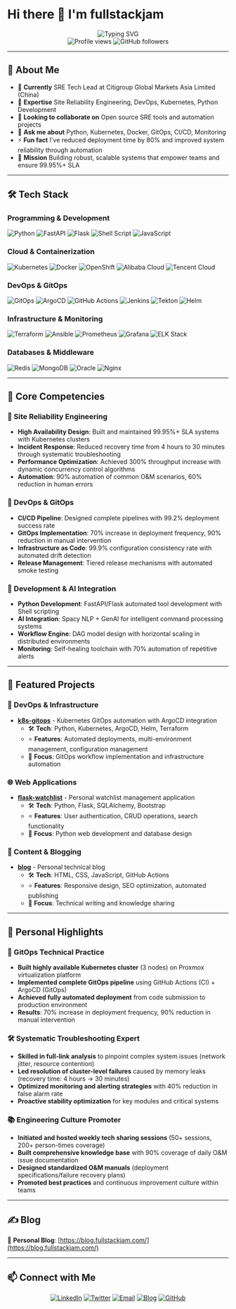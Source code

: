 # Hi there 👋 I'm fullstackjam

<div align="center">
  <img src="https://readme-typing-svg.herokuapp.com?font=Fira+Code&pause=1000&color=2F81F7&center=true&vCenter=true&width=435&lines=SRE+%26+DevOps+Engineer;Python+Developer;Kubernetes+Expert;GitOps+Specialist" alt="Typing SVG" />
</div>

<div align="center">
  <img src="https://komarev.com/ghpvc/?username=fullstackjam&label=Profile%20views&color=0e75b6&style=flat" alt="Profile views" />
  <img src="https://img.shields.io/github/followers/fullstackjam?label=Followers&style=social" alt="GitHub followers" />
</div>

---

## 🚀 About Me

- 🔭 **Currently** SRE Tech Lead at Citigroup Global Markets Asia Limited (China)
- 🌱 **Expertise** Site Reliability Engineering, DevOps, Kubernetes, Python Development
- 👯 **Looking to collaborate on** Open source SRE tools and automation projects
- 💬 **Ask me about** Python, Kubernetes, Docker, GitOps, CI/CD, Monitoring
- ⚡ **Fun fact** I've reduced deployment time by 80% and improved system reliability through automation
- 🎯 **Mission** Building robust, scalable systems that empower teams and ensure 99.95%+ SLA

---

## 🛠 Tech Stack

### Programming & Development
![Python](https://img.shields.io/badge/Python-3776AB?logo=python&logoColor=white)
![FastAPI](https://img.shields.io/badge/FastAPI-009688?logo=fastapi&logoColor=white)
![Flask](https://img.shields.io/badge/Flask-000000?logo=flask&logoColor=white)
![Shell Script](https://img.shields.io/badge/Shell_Script-89e051?logo=gnu-bash&logoColor=white)
![JavaScript](https://img.shields.io/badge/JavaScript-F7DF1E?logo=javascript&logoColor=black)

### Cloud & Containerization
![Kubernetes](https://img.shields.io/badge/Kubernetes-326CE5?logo=kubernetes&logoColor=white)
![Docker](https://img.shields.io/badge/Docker-2496ED?logo=docker&logoColor=white)
![OpenShift](https://img.shields.io/badge/OpenShift-EE0000?logo=red-hat-openshift&logoColor=white)
![Alibaba Cloud](https://img.shields.io/badge/Alibaba_Cloud-FF6A00?logo=alibaba-cloud&logoColor=white)
![Tencent Cloud](https://img.shields.io/badge/Tencent_Cloud-006EFF?logo=tencent-cloud&logoColor=white)

### DevOps & GitOps
![GitOps](https://img.shields.io/badge/GitOps-F1502F?logo=git&logoColor=white)
![ArgoCD](https://img.shields.io/badge/ArgoCD-EF7B4D?logo=argo&logoColor=white)
![GitHub Actions](https://img.shields.io/badge/GitHub_Actions-2088FF?logo=github-actions&logoColor=white)
![Jenkins](https://img.shields.io/badge/Jenkins-D24939?logo=jenkins&logoColor=white)
![Tekton](https://img.shields.io/badge/Tekton-FF6C37?logo=tekton&logoColor=white)
![Helm](https://img.shields.io/badge/Helm-0F1689?logo=helm&logoColor=white)

### Infrastructure & Monitoring
![Terraform](https://img.shields.io/badge/Terraform-623CE4?logo=terraform&logoColor=white)
![Ansible](https://img.shields.io/badge/Ansible-EE0000?logo=ansible&logoColor=white)
![Prometheus](https://img.shields.io/badge/Prometheus-E6522C?logo=prometheus&logoColor=white)
![Grafana](https://img.shields.io/badge/Grafana-F46800?logo=grafana&logoColor=white)
![ELK Stack](https://img.shields.io/badge/ELK_Stack-005571?logo=elastic&logoColor=white)

### Databases & Middleware
![Redis](https://img.shields.io/badge/Redis-DC382D?logo=redis&logoColor=white)
![MongoDB](https://img.shields.io/badge/MongoDB-47A248?logo=mongodb&logoColor=white)
![Oracle](https://img.shields.io/badge/Oracle-F80000?logo=oracle&logoColor=white)
![Nginx](https://img.shields.io/badge/Nginx-009639?logo=nginx&logoColor=white)

---

## 💼 Core Competencies

### 🎯 Site Reliability Engineering
- **High Availability Design**: Built and maintained 99.95%+ SLA systems with Kubernetes clusters
- **Incident Response**: Reduced recovery time from 4 hours to 30 minutes through systematic troubleshooting
- **Performance Optimization**: Achieved 300% throughput increase with dynamic concurrency control algorithms
- **Automation**: 90% automation of common O&M scenarios, 60% reduction in human errors

### 🔄 DevOps & GitOps
- **CI/CD Pipeline**: Designed complete pipelines with 99.2% deployment success rate
- **GitOps Implementation**: 70% increase in deployment frequency, 90% reduction in manual intervention
- **Infrastructure as Code**: 99.9% configuration consistency rate with automated drift detection
- **Release Management**: Tiered release mechanisms with automated smoke testing

### 🤖 Development & AI Integration
- **Python Development**: FastAPI/Flask automated tool development with Shell scripting
- **AI Integration**: Spacy NLP + GenAI for intelligent command processing systems
- **Workflow Engine**: DAG model design with horizontal scaling in distributed environments
- **Monitoring**: Self-healing toolchain with 70% automation of repetitive alerts

---

## 🚀 Featured Projects

### 🔧 DevOps & Infrastructure
- **[k8s-gitops](https://github.com/fullstackjam/k8s-gitops)** - Kubernetes GitOps automation with ArgoCD integration
  - 🛠️ **Tech**: Python, Kubernetes, ArgoCD, Helm, Terraform
  - ⭐ **Features**: Automated deployments, multi-environment management, configuration management
  - 🎯 **Focus**: GitOps workflow implementation and infrastructure automation

### 🌐 Web Applications  

- **[flask-watchlist](https://github.com/fullstackjam/flask-watchlist)** - Personal watchlist management application
  - 🛠️ **Tech**: Python, Flask, SQLAlchemy, Bootstrap
  - ⭐ **Features**: User authentication, CRUD operations, search functionality
  - 🎯 **Focus**: Python web development and database design

### 📝 Content & Blogging
- **[blog](https://github.com/fullstackjam/blog)** - Personal technical blog
  - 🛠️ **Tech**: HTML, CSS, JavaScript, GitHub Actions
  - ⭐ **Features**: Responsive design, SEO optimization, automated publishing
  - 🎯 **Focus**: Technical writing and knowledge sharing

---

## 🌟 Personal Highlights

### 🔧 GitOps Technical Practice
- **Built highly available Kubernetes cluster** (3 nodes) on Proxmox virtualization platform
- **Implemented complete GitOps pipeline** using GitHub Actions (CI) + ArgoCD (GitOps)
- **Achieved fully automated deployment** from code submission to production environment
- **Results**: 70% increase in deployment frequency, 90% reduction in manual intervention

### 🛠️ Systematic Troubleshooting Expert
- **Skilled in full-link analysis** to pinpoint complex system issues (network jitter, resource contention)
- **Led resolution of cluster-level failures** caused by memory leaks (recovery time: 4 hours → 30 minutes)
- **Optimized monitoring and alerting strategies** with 40% reduction in false alarm rate
- **Proactive stability optimization** for key modules and critical systems

### 📚 Engineering Culture Promoter
- **Initiated and hosted weekly tech sharing sessions** (50+ sessions, 200+ person-times coverage)
- **Built comprehensive knowledge base** with 90% coverage of daily O&M issue documentation
- **Designed standardized O&M manuals** (deployment specifications/failure recovery plans)
- **Promoted best practices** and continuous improvement culture within teams

---

## ✍️ Blog

📝 **Personal Blog**: [https://blog.fullstackjam.com/](https://blog.fullstackjam.com/)

---

## 📫 Connect with Me

<div align="center">

[![LinkedIn](https://img.shields.io/badge/LinkedIn-0077B5?style=for-the-badge&logo=linkedin&logoColor=white)](https://www.linkedin.com/in/jam-ma-a817b5239/)
[![Twitter](https://img.shields.io/badge/Twitter-1DA1F2?style=for-the-badge&logo=twitter&logoColor=white)](https://x.com/fullstackjam)
[![Email](https://img.shields.io/badge/Email-D14836?style=for-the-badge&logo=gmail&logoColor=white)](mailto:fullstackjam@outlook.com)
[![Blog](https://img.shields.io/badge/Blog-FF5722?style=for-the-badge&logo=blogger&logoColor=white)](https://blog.fullstackjam.com/)
[![GitHub](https://img.shields.io/badge/GitHub-100000?style=for-the-badge&logo=github&logoColor=white)](https://github.com/fullstackjam)

</div>

